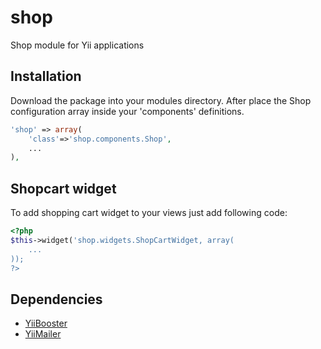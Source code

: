 shop
====

Shop module for Yii applications

Installation
------------

Download the package into your modules directory.
After place the Shop configuration array inside your 'components' definitions.

```php
'shop' => array(
	'class'=>'shop.components.Shop',
	...
),
```

Shopcart widget
---------------

To add shopping cart widget to your views just add following code:

```php
<?php
$this->widget('shop.widgets.ShopCartWidget, array(
    ...
));
?>
```

Dependencies
------------
- [YiiBooster](https://github.com/clevertech/yiibooster "Yii bootstrap widget toolkit")
- [YiiMailer](https://github.com/vernes/YiiMailer "Yii extension for sending emails with layouts using PHPMailer")